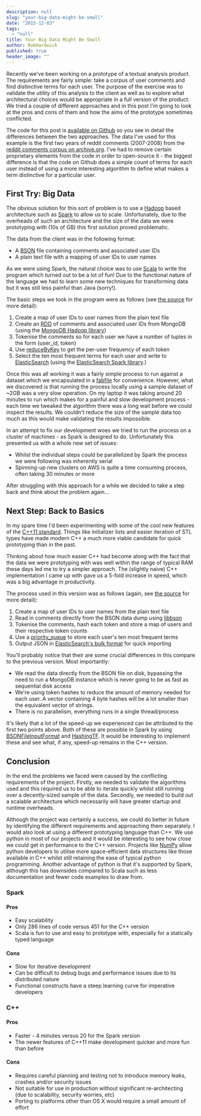 ```yaml
---
description: null
slug: "your-big-data-might-be-small"
date: "2015-12-03"
tags: 
  - "null"
title: Your Big Data Might Be Small
author: RobHardwick
published: true
header_image: ""
---
```



Recently we've been working on a prototype of a textual analysis product. The requirements are fairly simple: take a corpus of user comments and find distinctive terms for each user. The purpose of the exercise was to validate the utility of this analysis to the client as well as to explore what architectural choices would be appropriate in a full version of the product. We tried a couple of different approaches and in this post I'm going to look at the pros and cons of them and how the aims of the prototype sometimes conflicted.

The code for this post is [available on Github](https://github.com/atchai/small-data) so you see in detail the differences between the two approaches. The data I've used for this example is the first two years of reddit comments (2007-2008) from the [reddit comments corpus on archive.org](https://archive.org/details/2015_reddit_comments_corpus).  I've had to remove certain proprietary elements from the code in order to open-source it - the biggest difference is that the code on Github does a simple count of terms for each user instead of using a more interesting algorithm to define what makes a term distinctive for a particular user.


## First Try: Big Data

The obvious solution for this sort of problem is to use a [Hadoop](https://hadoop.apache.org/) based architecture such as [Spark](http://spark.apache.org/) to allow us to scale. Unfortunately, due to the overheads of such an architecture and the size of the data we were prototyping with (10s of GB) this first solution proved problematic.

The data from the client was in the following format:

* A [BSON](https://en.wikipedia.org/wiki/BSON) file containing comments and associated user IDs
* A plain text file with a mapping of user IDs to user names

As we were using Spark, the natural choice was to use [Scala](http://www.scala-lang.org/) to write the program which turned out to be a lot of fun! Due to the functional nature of the language we had to learn some new techniques for transforming data but it was still less painful than Java (sorry!).

The basic steps we took in the program were as follows (see [the source](https://github.com/atchai/small-data/blob/master/spark/src/main/scala/SmallData.scala) for more detail):

1. Create a map of user IDs to user names from the plain text file
2. Create an [RDD](http://spark.apache.org/docs/latest/programming-guide.html#resilient-distributed-datasets-rdds) of comments and associated user IDs from MongoDB (using the [MongoDB Hadoop library](https://docs.mongodb.org/ecosystem/tutorial/getting-started-with-hadoop/))
3. Tokenise the comments so for each user we have a number of tuples in the form (user_id, token)
4. Use [reduceByKey](https://spark.apache.org/docs/latest/api/java/org/apache/spark/rdd/PairRDDFunctions.html#reduceByKey%28scala.Function2%29) to get the per-user frequency of each token
5. Select the ten most frequent terms for each user and write to [ElasticSearch](https://www.elastic.co/products/elasticsearch) (using the [ElasticSearch Spark library](https://www.elastic.co/guide/en/elasticsearch/hadoop/current/spark.html).)

Once this was all working it was a fairly simple process to run against a dataset which we encapsulated in a [fabfile](https://github.com/atchai/small-data/blob/master/fabfile.py) for convenience. However, what we discovered is that running the process locally using a sample dataset of ~2GB was a very slow operation. On my laptop it was taking around 20 minutes to run which makes for a painful and slow development process - each time we tweaked the algorithm there was a long wait before we could inspect the results. We couldn't reduce the size of the sample data too much as this would make validating the results impossible.

In an attempt to fix our development woes we tried to run the process on a cluster of machines - as Spark is designed to do. Unfortunately this presented us with a whole new set of issues:

* Whilst the individual steps could be parallelized by Spark the process we were following was inherently serial
* Spinning-up new clusters on AWS is quite a time consuming process, often taking 30 minutes or more

After struggling with this approach for a while we decided to take a step back and think about the problem again...


## Next Step: Back to Basics

In my spare time I'd been experimenting with some of the cool new features of the [C++11 standard](https://en.wikipedia.org/wiki/C%2B%2B11). Things like initializer lists and easier iteration of STL types have made modern C++ a much more viable candidate for quick prototyping than in the past.

Thinking about how much easier C++ had become along with the fact that the data we were prototyping with was well within the range of typical RAM these days led me to try a simpler approach. The (slightly naive) C++ implementation I came up with gave us a 5-fold increase in speed, which was a big advantage in productivity.

The process used in this version was as follows (again, see [the source](https://github.com/atchai/small-data/blob/master/cpp/src/) for more detail):

1. Create a map of user IDs to user names from the plain text file
2. Read in comments directly from the BSON data dump using [libbson](https://github.com/mongodb/libbson)
3. Tokenise the comments, hash each token and store a map of users and their respective token counts
4. Use a [priority_queue](http://en.cppreference.com/w/cpp/container/priority_queue) to store each user's ten most frequent terms
5. Output JSON in [ElasticSearch's bulk format](https://www.elastic.co/guide/en/elasticsearch/reference/current/docs-bulk.html) for quick importing

You'll probably notice that their are some crucial differences in this compare to the previous version. Most importantly:

* We read the data directly from the BSON file on disk, bypassing the need to run a MongoDB instance which is never going to be as fast as sequential disk access
* We're using token hashes to reduce the amount of memory needed for each user. A vector containing 4 byte hashes will be a lot smaller than the equivalent vector of strings.
* There is no parallelism, everything runs in a single thread/process

It's likely that a lot of the speed-up we experienced can be attributed to the first two points above. Both of these are possible in Spark by using [BSONFileInputFormat](http://api.mongodb.org/hadoop/current/core/com/mongodb/hadoop/BSONFileInputFormat.html) and [HashingTF](http://spark.apache.org/docs/latest/api/scala/index.html#org.apache.spark.mllib.feature.HashingTF). It would be interesting to implement these and see what, if any, speed-up remains in the C++ version.


## Conclusion

In the end the problems we faced were caused by the conflicting requirements of the project. Firstly, we needed to validate the algorithms used and this required us to be able to iterate quickly whilst still running over a decently-sized sample of the data. Secondly, we needed to build out a scalable architecture which necessarily will have greater startup and runtime overheads.

Although the project was certainly a success, we could do better in future by identifying the different requirements and approaching them separately. I would also look at using a different prototyping language than C++. We use python in most of our projects and it would be interesting to see how close we could get in performance to the C++ version. Projects like [NumPy](http://www.numpy.org/) allow python developers to utilise more space-efficient data structures like those available in C++ whilst still retaining the ease of typical python programming. Another advantage of python is that it's supported by Spark, although this has downsides compared to Scala such as less documentation and fewer code examples to draw from.

### Spark

#### Pros

* Easy scalability
* Only 286 lines of code versus 451 for the C++ version
* Scala is fun to use and easy to prototype with, especially for a statically typed language

#### Cons

* Slow for iterative development
* Can be difficult to debug bugs and performance issues due to its distributed nature
* Functional constructs have a steep learning curve for imperative developers

### C++

#### Pros

* Faster - 4 minutes versus 20 for the Spark version
* The newer features of C++11 make development quicker and more fun than before

#### Cons

* Requires careful planning and testing not to introduce memory leaks, crashes and/or security issues
* Not suitable for use in production without significant re-architecting (due to scalability, security worries, etc)
* Porting to platforms other than OS X would require a small amount of effort
